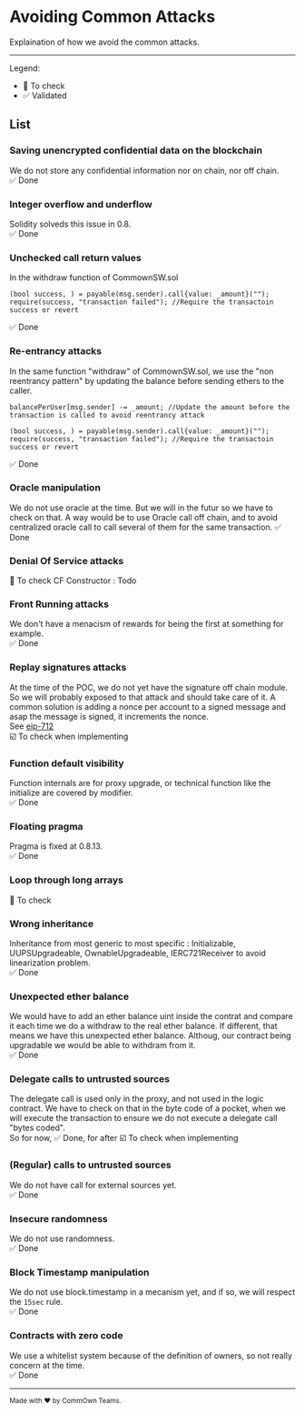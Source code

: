 # Avoiding Common Attacks

Explaination of how we avoid the common attacks.

---

Legend:
-   :white_square_button: To check
-   :white_check_mark: Validated

## List

###  Saving unencrypted confidential data on the blockchain 
We do not store any confidential information nor on chain, nor off chain.  
:white_check_mark: Done 

### Integer overflow and underflow
Solidity solveds this issue in 0.8.  
:white_check_mark: Done 

### Unchecked call return values  
In the withdraw function of CommownSW.sol
```
(bool success, ) = payable(msg.sender).call{value: _amount}("");
require(success, "transaction failed"); //Require the transactoin success or revert
```
:white_check_mark: Done

### Re-entrancy attacks
In the same function "withdraw" of CommownSW.sol, we use the "non reentrancy pattern" by updating the balance before sending ethers to the caller.
```
balancePerUser[msg.sender] -= _amount; //Update the amount before the transaction is called to avoid reentrancy attack

(bool success, ) = payable(msg.sender).call{value: _amount}("");
require(success, "transaction failed"); //Require the transactoin success or revert
```
:white_check_mark: Done

### Oracle manipulation
We do not use oracle at the time. But we will in the futur so we have to check on that. A way would be to use Oracle call off chain, and to avoid centralized oracle call to call several of them for the same transaction.
:white_check_mark: Done

### Denial Of Service attacks
:white_square_button: To check
CF Constructor : Todo

### Front Running attacks
We don't have a menacism of rewards for being the first at something for example.  
:white_check_mark: Done

### Replay signatures attacks
At the time of the POC, we do not yet have the signature off chain module. So we will probably exposed to that attack and should take care of it. A common solution is adding a nonce per account to a signed message and asap the message is signed, it increments the nonce.  
See [eip-712](https://eips.ethereum.org/EIPS/eip-712)  
:ballot_box_with_check: To check when implementing

### Function default visibility
Function internals are for proxy upgrade, or technical function like the initialize are covered by modifier.  
:white_check_mark: Done

### Floating pragma
Pragma is fixed at 0.8.13.  
:white_check_mark: Done

### Loop through long arrays
:white_square_button: To check

### Wrong inheritance
Inheritance from most generic to most specific : Initializable, UUPSUpgradeable, OwnableUpgradeable, IERC721Receiver to avoid linearization problem.  
:white_check_mark: Done

### Unexpected ether balance
We would have to add an ether balance uint inside the contrat and compare it each time we do a withdraw to the real ether balance. If different, that means we have this unexpected ether balance. Althoug, our contract being upgradable we would be able to withdram from it.  
:white_check_mark: Done

### Delegate calls to untrusted sources
The delegate call is used only in the proxy, and not used in the logic contract. We have to check on that in the byte code of a pocket, when we will execute the transaction to ensure we do not execute a delegate call "bytes coded".  
So for now, :white_check_mark: Done, for after :ballot_box_with_check: To check when implementing

### (Regular) calls to untrusted sources
We do not have call for external sources yet.  
:white_check_mark: Done

### Insecure randomness
We do not use randomness.  
:white_check_mark: Done

### Block Timestamp manipulation
We do not use block.timestamp in a mecanism yet, and if so, we will respect the `15sec` rule.  
:white_check_mark: Done

### Contracts with zero code
We use a whitelist system because of the definition of owners, so not really concern at the time.  
:white_check_mark: Done


---

<sup>Made with ♥ by CommOwn Teams.</sup>
